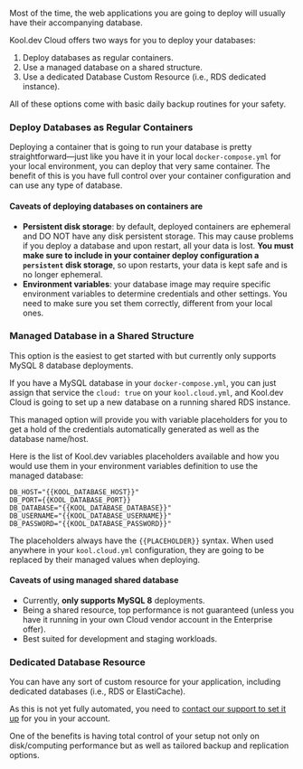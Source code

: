 Most of the time, the web applications you are going to deploy will usually have their accompanying database.

Kool.dev Cloud offers two ways for you to deploy your databases:

1. Deploy databases as regular containers.
2. Use a managed database on a shared structure.
3. Use a dedicated Database Custom Resource (i.e., RDS dedicated instance).

All of these options come with basic daily backup routines for your safety.

### Deploy Databases as Regular Containers

Deploying a container that is going to run your database is pretty straightforward—just like you have it in your local `docker-compose.yml` for your local environment, you can deploy that very same container. The benefit of this is you have full control over your container configuration and can use any type of database.

#### Caveats of deploying databases on containers are

- **Persistent disk storage**: by default, deployed containers are ephemeral and DO NOT have any disk persistent storage. This may cause problems if you deploy a database and upon restart, all your data is lost. **You must make sure to include in your container deploy configuration a `persistent` disk storage**, so upon restarts, your data is kept safe and is no longer ephemeral.
- **Environment variables**: your database image may require specific environment variables to determine credentials and other settings. You need to make sure you set them correctly, different from your local ones.

### Managed Database in a Shared Structure

This option is the easiest to get started with but currently only supports MySQL 8 database deployments.

If you have a MySQL database in your `docker-compose.yml`, you can just assign that service the `cloud: true` on your `kool.cloud.yml`, and Kool.dev Cloud is going to set up a new database on a running shared RDS instance.

This managed option will provide you with variable placeholders for you to get a hold of the credentials automatically generated as well as the database name/host.

Here is the list of Kool.dev variables placeholders available and how you would use them in your environment variables definition to use the managed database:

```
DB_HOST="{{KOOL_DATABASE_HOST}}"
DB_PORT={{KOOL_DATABASE_PORT}}
DB_DATABASE="{{KOOL_DATABASE_DATABASE}}"
DB_USERNAME="{{KOOL_DATABASE_USERNAME}}"
DB_PASSWORD="{{KOOL_DATABASE_PASSWORD}}"
```

The placeholders always have the `{{PLACEHOLDER}}` syntax. When used anywhere in your `kool.cloud.yml` configuration, they are going to be replaced by their managed values when deploying.

#### Caveats of using managed shared database

- Currently, **only supports MySQL 8** deployments.
- Being a shared resource, top performance is not guaranteed (unless you have it running in your own Cloud vendor account in the Enterprise offer).
- Best suited for development and staging workloads.

### Dedicated Database Resource

You can have any sort of custom resource for your application, including dedicated databases (i.e., RDS or ElastiCache).

As this is not yet fully automated, you need to [contact our support to set it up](mailto:contact@kool.dev) for you in your account.

One of the benefits is having total control of your setup not only on disk/computing performance but as well as tailored backup and replication options.
